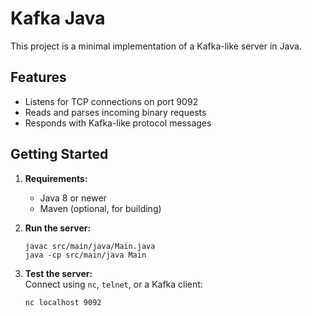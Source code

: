 # Kafka Java

This project is a minimal implementation of a Kafka-like server in Java.

## Features

- Listens for TCP connections on port 9092
- Reads and parses incoming binary requests
- Responds with Kafka-like protocol messages

## Getting Started

1. **Requirements:**  
   - Java 8 or newer
   - Maven (optional, for building)

2. **Run the server:**  
   ```
   javac src/main/java/Main.java
   java -cp src/main/java Main
   ```

3. **Test the server:**  
   Connect using `nc`, `telnet`, or a Kafka client:
   ```
   nc localhost 9092
   ```
